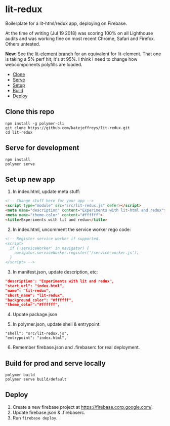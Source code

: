 # lit-redux

Boilerplate for a lit-html/redux app, deploying on Firebase.

At the time of writing (Jul 19 2018) was scoring 100% on all Lighthouse audits and was working fine on most recent Chrome, Safari and Firefox. Others untested.

**New:** See the [lit-element branch](https://github.com/katejeffreys/lit-redux/tree/lit-element) for an equivalent for lit-element. That one is taking a 5% perf hit, it's at 95%. I think I need to change how webcomponents polyfills are loaded.

* [Clone](#clone-this-repo)
* [Serve](#serve-for-development)
* [Setup](#set-up-new-app)
* [Build](#build-for-prod-and-serve-locally)
* [Deploy](#deploy)

## Clone this repo

```
npm install -g polymer-cli
git clone https://github.com/katejeffreys/lit-redux.git
cd lit-redux
```

## Serve for development

```
npm install
polymer serve
```

## Set up new app

1. In index.html, update meta stuff:

```html
<!-- Change stuff here for your app -->
<script type="module" src="src/lit-redux.js" defer></script>
<meta name="description" content="Experiments with lit-html and redux">
<meta name="theme-color" content="#ffffff">
<title>Experiments with lit and redux</title>
```

2. In index.html, uncomment the service worker rego code:

```html
<!-- Register service worker if supported.
<script>
  if ('serviceWorker' in navigator) {
    navigator.serviceWorker.register('/service-worker.js');
  }
</script> -->
```

3. In manifest.json, update description, etc:

```json
"description": "Experiments with lit and redux",
"start_url": "index.html",
"name": "lit-redux",
"short_name": "lit-redux",
"background_color": "#ffffff",
"theme_color":"#ffffff",
```

4. Update package.json

5. In polymer.json, update shell & entrypoint:

```
"shell": "src/lit-redux.js",
"entrypoint": "index.html",
```

6. Remember firebase.json and .firebaserc for real deployment.

## Build for prod and serve locally

```
polymer build
polymer serve build/default
```

## Deploy

1. Create a new firebase project at https://firebase.corp.google.com/.
2. Update firebase.json & .firebaserc.
3. Run `firebase deploy`.
